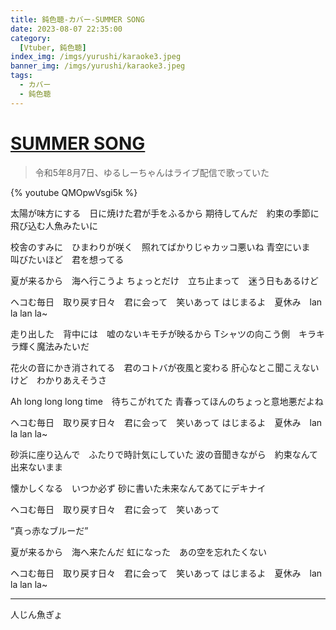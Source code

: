 ```yaml
---
title: 鈍色聴-カバー-SUMMER SONG
date: 2023-08-07 22:35:00
category:
  [Vtuber, 鈍色聴]
index_img: /imgs/yurushi/karaoke3.jpeg
banner_img: /imgs/yurushi/karaoke3.jpeg
tags:
  - カバー
  - 鈍色聴
---
```


<script src='/js/diy/resize-ifram.js'></script>

# [SUMMER SONG](https://www.youtube.com/watch?v=qtAMeSHen-Q)

> 令和5年8月7日、ゆるしーちゃんはライブ配信で歌っていた

{% youtube QMOpwVsgi5k %}

太陽が味方にする　日に焼けた君が手をふるから
期待してんだ　約束の季節に飛び込む人魚みたいに

校舎のすみに　ひまわりが咲く　照れてばかりじゃカッコ悪いね
青空にいま　叫びたいほど　君を想ってる

夏が来るから　海へ行こうよ
ちょっとだけ　立ち止まって　迷う日もあるけど

ヘコむ毎日　取り戻す日々　君に会って　笑いあって
はじまるよ　夏休み　lan la lan la~

走り出した　背中には　嘘のないキモチが映るから
Tシャツの向こう側　キラキラ輝く魔法みたいだ

花火の音にかき消されてる　君のコトバが夜風と変わる
肝心なとこ聞こえないけど　わかりあえそうさ

Ah long long long time　待ちこがれてた
青春ってほんのちょっと意地悪だよね

ヘコむ毎日　取り戻す日々　君に会って　笑いあって
はじまるよ　夏休み　lan la lan la~

砂浜に座り込んで　ふたりで時計気にしていた
波の音聞きながら　約束なんて出来ないまま

懐かしくなる　いつか必ず
砂に書いた未来なんてあてにデキナイ

ヘコむ毎日　取り戻す日々　君に会って　笑いあって

”真っ赤なブルーだ”

夏が来るから　海へ来たんだ
虹になった　あの空を忘れたくない

ヘコむ毎日　取り戻す日々　君に会って　笑いあって
はじまるよ　夏休み　lan la lan la~

- - -

人じん魚ぎょ
